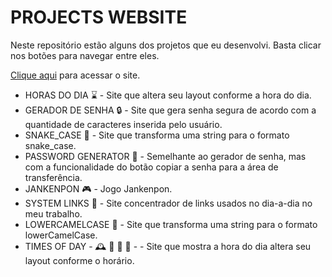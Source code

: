 # PROJECTS WEBSITE

Neste repositório estão alguns dos projetos que eu desenvolvi. Basta clicar nos botões para navegar entre eles.

[Clique aqui](https://tthiagocarlosdev.github.io/projects_website/) para acessar o site.

- HORAS DO DIA  :hourglass: - Site que altera seu layout conforme a hora do dia.
- GERADOR DE SENHA  :lock: - Site que gera senha segura de acordo com a quantidade de caracteres inserida pelo usuário.
- SNAKE_CASE :snake: - Site que transforma uma string para o formato snake_case.
- PASSWORD GENERATOR :closed_lock_with_key: - Semelhante ao gerador de senha, mas com a funcionalidade do botão copiar a senha para a área de transferência.
- JANKENPON :video_game: - Jogo Jankenpon.
- SYSTEM LINKS :link: - Site concentrador de links usados no dia-a-dia no meu trabalho.
- LOWERCAMELCASE :camel: - Site que transforma uma string para o formato lowerCamelCase.
- TIMES OF DAY - :mantelpiece_clock: :sunrise: :city_sunset: :night_with_stars: - - Site que mostra a hora do dia altera seu layout conforme o horário.

